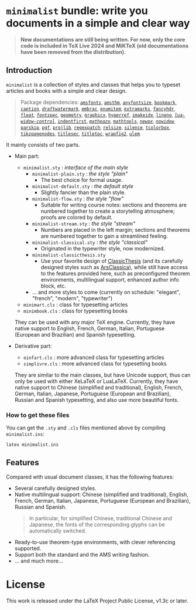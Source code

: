 <!-- Copyright (C) 2021-2024 by Jinwen XU -->

# `minimalist` bundle: write you documents in a simple and clear way

> **New documentations are still being written. For now, only the core code is included in TeX Live 2024 and MiKTeX (old documentations have been removed from the distribution).**

## Introduction

`minimalist` is a collection of styles and classes that helps you to typeset articles and books with a simple and clear design.

> Package dependencies: [`amsfonts`](https://ctan.org/pkg/amsfonts), [`amsthm`](https://ctan.org/pkg/amsthm), [`anyfontsize`](https://ctan.org/pkg/anyfontsize), [`bookmark`](https://ctan.org/pkg/bookmark), [`caption`](https://ctan.org/pkg/caption), [*`draftwatermark`*](https://ctan.org/pkg/draftwatermark), [`embrac`](https://ctan.org/pkg/embrac), [`enumitem`](https://ctan.org/pkg/enumitem), [`extramarks`](https://ctan.org/pkg/extramarks), [`fancyhdr`](https://ctan.org/pkg/fancyhdr), [`float`](https://ctan.org/pkg/float), [*`fontspec`*](https://ctan.org/pkg/fontspec), [`geometry`](https://ctan.org/pkg/geometry), [`graphicx`](https://ctan.org/pkg/graphicx), [`hyperref`](https://ctan.org/pkg/hyperref), [`imakeidx`](https://ctan.org/pkg/imakeidx), [`lineno`](https://ctan.org/pkg/lineno), [*`lua-widow-control`*](https://ctan.org/pkg/lua-widow-control), [`indentfirst`](https://ctan.org/pkg/indentfirst), [*`mathpazo`*](https://ctan.org/pkg/mathpazo), [`mathtools`](https://ctan.org/pkg/mathtools), [*`newpx`*](https://ctan.org/pkg/newpx), [*`nowidow`*](https://ctan.org/pkg/nowidow), [`parskip`](https://ctan.org/pkg/parskip), [`pgf`](https://ctan.org/pkg/pgf), [`projlib`](https://ctan.org/pkg/projlib), [`regexpatch`](https://ctan.org/pkg/regexpatch), [`relsize`](https://ctan.org/pkg/relsize), [`silence`](https://ctan.org/pkg/silence), [`tcolorbox`](https://ctan.org/pkg/tcolorbox), [`tikzpagenodes`](https://ctan.org/pkg/tikzpagenodes), [`titlesec`](https://ctan.org/pkg/titlesec), [`titletoc`](https://ctan.org/pkg/titletoc), [`wrapfig2`](https://ctan.org/pkg/wrapfig2), [`ulem`](https://ctan.org/pkg/ulem).

It mainly consists of two parts.

- Main part:
    - `minimalist.sty` : *interface of the main style*
        - `minimalist-plain.sty` : *the style "plain"*
          - The best choice for formal usage.
        - `minimalist-default.sty` : *the default style*
          - Slightly fancier than the plain style.
        - `minimalist-flow.sty` : *the style "flow"*
          - Suitable for writing course notes: sections and theorems are numbered together to create a storytelling atmosphere; proofs are colored by default.
        - `minimalist-stream.sty` : *the style "stream"*
          - Numbers are placed in the left margin; sections and theorems are numbered together to gain a streamlined feeling.
        - `minimalist-classical.sty` : *the style "classical"*
          - Originated in the typewriter style, now modernized.
        - `minimalist-classicthesis.sty`
          - Use your favorite design of [ClassicThesis](https://ctan.org/pkg/classicthesis) (and its carefully designed styles such as [ArsClassica](https://ctan.org/pkg/arsclassica)), while still have access to the features provided here, such as preconfigured theorem environments, multilingual support, enhanced author info block, etc.
        - ... and more styles to come (currently on schedule: "elegant", "french", "modern", "typewriter")
    - `minimart.cls` : class for typesetting articles
    - `minimbook.cls` : class for typesetting books

    They can be used with any major TeX engine. Currently, they have native
    support to English, French, German, Italian, Portuguese
    (European and Brazilian) and Spanish typesetting.


- Derivative part:
    - `einfart.cls` : more advanced class for typesetting articles
    - `simplivre.cls` : more advanced class for typesetting books

    They are similar to the main classes, but have Unicode support, thus can
    only be used with either XeLaTeX or LuaLaTeX. Currently, they have native
    support to Chinese (simplified and traditional), English, French, German,
    Italian, Japanese, Portuguese (European and Brazilian), Russian and Spanish
    typesetting, and also use more beautiful fonts.

### How to get these files
You can get the `.sty` and `.cls` files mentioned above by compiling
`minimalist.ins`:
```
latex minimalist.ins
```
<!--
To get the `.tex` source files of the documentation, compile
`minimalist-doc.ins`:
```
latex minimalist-doc.ins
```
-->

## Features

Compared with usual document classes, it has the following features:

- Several carefully designed styles.
- Native multilingual support: Chinese (simplified and traditional), English, French, German, Italian, Japanese, Portuguese (European and Brazilian), Russian and Spanish.
    > In particular, for simplified Chinese, traditional Chinese and Japanese, the fonts of the corresponding glyphs can be automatically switched.
- Ready-to-use theorem-type environments, with clever referencing supported.
- Support both the standard and the AMS writing fashion.
- ... and much more...


# License

This work is released under the LaTeX Project Public License, v1.3c or later.
